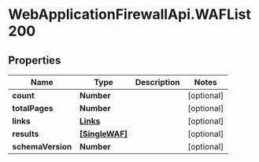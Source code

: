 # WebApplicationFirewallApi.WAFList200

## Properties

Name | Type | Description | Notes
------------ | ------------- | ------------- | -------------
**count** | **Number** |  | [optional] 
**totalPages** | **Number** |  | [optional] 
**links** | [**Links**](Links.md) |  | [optional] 
**results** | [**[SingleWAF]**](SingleWAF.md) |  | [optional] 
**schemaVersion** | **Number** |  | [optional] 


